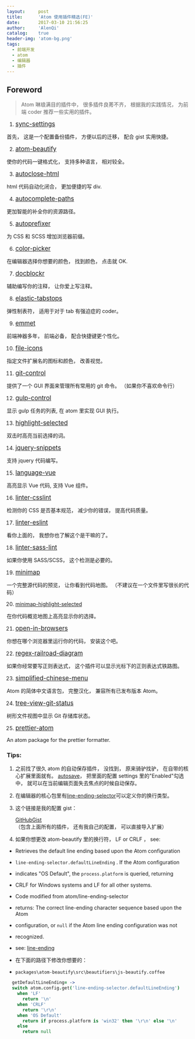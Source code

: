 ```yaml
---
layout:     post
title:      'Atom 使用插件精选(FE)'
date:       2017-03-10 21:56:25
author:     'AlenQi'
catalog:    true
header-img: 'atom-bg.png'
tags:
  - 前端开发
  - atom
  - 编辑器
  - 插件
---
```


## Foreword

> Atom 琳琅满目的插件中， 很多插件良莠不齐， 根据我的实践情况， 为前端 coder 推荐一些实用的插件。 

1. <big>[sync-settings](https://atom.io/packages/sync-settings)</big>

首先， 这是一个配置备份插件， 方便以后的迁移， 配合 gist 实用快捷。 

2. <big>[atom-beautify](https://atom.io/packages/atom-beautify)</big>

使你的代码一键格式化， 支持多种语言， 相对较全。 

3. <big>[autoclose-html](https://atom.io/packages/autoclose-html)</big>

html 代码自动化闭合， 更加便捷的写 div.

4. <big>[autocomplete-paths](https://atom.io/packages/autocomplete-paths)</big>

更加智能的补全你的资源路径。 

5. <big>[autoprefixer](https://atom.io/packages/autoprefixer)</big>

为 CSS 和 SCSS 增加浏览器前缀。 

6. <big>[color-picker](https://atom.io/packages/color-picker)</big>

在编辑器选择你想要的颜色， 找到颜色， 点击就 OK.

7. <big>[docblockr](https://atom.io/packages/docblockr)</big>

辅助编写你的注释， 让你爱上写注释。 

8. <big>[elastic-tabstops](https://atom.io/packages/elastic-tabstops)</big>

弹性制表符， 适用于对于 tab 有强迫症的 coder。 

9. <big>[emmet](https://atom.io/packages/emmet)</big>

前端神器多年， 前端必备， 配合快捷键更个性化。 

10. <big>[file-icons](https://atom.io/packages/file-icons)</big>

指定文件扩展名的图标和颜色， 改善视觉。 

11. <big>[git-control](https://atom.io/packages/git-control)</big>

提供了一个 GUI 界面来管理所有常用的 git 命令。 （如果你不喜欢命令行）

12. <big>[gulp-control](https://zhuanlan.zhihu.com/p/24753739)</big>

显示 gulp 任务的列表, 在 atom 里实现 GUI 执行。 

13. <big>[highlight-selected](https://atom.io/packages/highlight-selected)</big>

双击时高亮当前选择的词。 

14. <big>[jquery-snippets](https://atom.io/packages/jquery-snippets)</big>

支持 jquery 代码编写。 

15. <big>[language-vue](https://atom.io/packages/language-vue)</big>

高亮显示 Vue 代码, 支持 Vue 组件。 

16. <big>[linter-csslint](https://atom.io/packages/linter-csslint)</big>

检测你的 CSS 是否基本规范， 减少你的错误， 提高代码质量。 

17. <big>[linter-eslint](https://atom.io/packages/linter-eslint)</big>

看你上面的， 我想你也了解这个是干嘛的了。 

18. <big>[linter-sass-lint](https://atom.io/packages/linter-sass-lint)</big>

如果你使用 SASS/SCSS， 这个检测是必要的。 

19. <big>[minimap](https://atom.io/packages/minimap)</big>

一个完整源代码的预览， 让你看到代码地图。 （不建议在一个文件里写很长的代码）

20. [minimap-highlight-selected](https://atom.io/packages/minimap-highlight-selected)</big>

在你代码概览地图上高亮显示你的选择。 

21. <big>[open-in-browsers](https://atom.io/packages/open-in-browsers)</big>

你想在哪个浏览器里运行你的代码， 安装这个吧。 

22. <big>[regex-railroad-diagram](https://atom.io/packages/regex-railroad-diagram)</big>

如果你经常要写正则表达式， 这个插件可以显示光标下的正则表达式铁路图。 

23. <big>[simplified-chinese-menu](https://atom.io/packages/simplified-chinese-menu)</big>

Atom 的简体中文语言包， 完整汉化， 兼容所有已发布版本 Atom。 

24. <big>[tree-view-git-status](https://atom.io/packages/tree-view-git-status)</big>

树形文件视图中显示 Git 存储库状态。 

25. <big>[prettier-atom](https://atom.io/packages/prettier-atom)</big>

An atom package for the prettier formatter.

### Tips:

1. 之前找了很久 atom 的自动保存插件， 没找到， 原来骑驴找驴， 在自带的核心扩展里面就有。 [autosave](https://atom.io/packages/autosave)， 把里面的配置 settings 里的"Enabled"勾选中， 就可以在当前编辑页面失去焦点的时候自动保存。 

2. 在编辑器的核心包里有[line-ending-selector](https://atom.io/packages/line-ending-selector)可以定义你的换行类型。 

3. 这个链接是我的配置 gist： 

   [GitHubGist](https://gist.github.com/AlenQi/e84eca296c2a5f274234e3212f8a6736)（包含上面所有的插件， 还有我自己的配置， 可以直接导入扩展）

4. 如果你想更改 atom-beautify 里的换行符， LF or CRLF ， see:

- Retrieves the default line ending based upon the Atom configuration

- `line-ending-selector.defaultLineEnding` . If the Atom configuration

- indicates "OS Default", the `process.platform` is queried, returning

- CRLF for Windows systems and LF for all other systems.

- Code modified from atom/line-ending-selector

- returns: The correct line-ending character sequence based upon the Atom

- configuration, or `null` if the Atom line ending configuration was not

- recognized.

- see: [line-ending](https://github.com/atom/line-ending-selector/blob/master/lib/main.js)

- 在下面的路径下修改你想要的： 

- `packages\atom-beautify\src\beautifiers\js-beautify.coffee` 

  

```coffee
  getDefaultLineEnding= ->
  switch atom.config.get('line-ending-selector.defaultLineEnding')
    when 'LF'
      return '\n'
    when 'CRLF'
      return '\r\n'
    when 'OS Default'
      return if process.platform is 'win32' then '\r\n' else '\n'
    else
      return null
  ```

